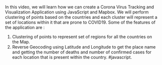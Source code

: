 In this video, we will learn how we can create a Corona Virus Tracking and Visualization Application using JavaScript and Mapbox. We will perform clustering of points based on the countries and each cluster will represent a set of locations within it that are prone to COVID19. 
Some of the features of the application are : 
1. Clustering of points to represent set of regions for all the countries on the Map. 
2. Reverse Geocoding using Latitude and Longitude to get the place name and getting the number of deaths and number of confirmed cases for each location that is present within the country. 
#javascript.  
